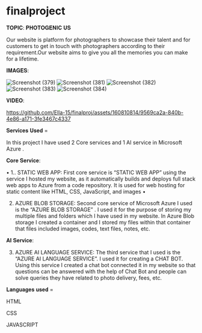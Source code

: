 # finalproject

𝐓𝐎𝐏𝐈𝐂: 𝐏𝐇𝐎𝐓𝐎𝐆𝐄𝐍𝐈𝐂 𝐔𝐒

Our website is platform for photographers to showcase their talent and for  customers to  get in touch with photographers according to their requirement.Our website aims to give you all the memories you can make for a lifetime.

𝐈𝐌𝐀𝐆𝐄𝐒:

![Screenshot (379)](https://github.com/Ella-15/finalproj/assets/160810814/a96f0858-ab81-4837-9cf2-39da46e53339)
![Screenshot (381)](https://github.com/Ella-15/finalproj/assets/160810814/363b0df0-cc99-4f42-944c-5105c2de0b3a)
![Screenshot (382)](https://github.com/Ella-15/finalproj/assets/160810814/2dddb7aa-7019-423b-bba7-9be3132e5c2b)
![Screenshot (383)](https://github.com/Ella-15/finalproj/assets/160810814/22b28e3d-4681-4846-95b0-6add38629192)
![Screenshot (384)](https://github.com/Ella-15/finalproj/assets/160810814/7f5a5cd9-30c6-40ed-b958-4ef0eaccad76)

𝐕𝐈𝐃𝐄𝐎:

https://github.com/Ella-15/finalproj/assets/160810814/9569ca2a-840b-4e86-a171-3fe3467c4337


𝐒𝐞𝐫𝐯𝐢𝐜𝐞𝐬 𝐔𝐬𝐞𝐝 =

In this project I have used 2 Core services and 1 AI service in Microsoft Azure .

𝐂𝐨𝐫𝐞 𝐒𝐞𝐫𝐯𝐢𝐜𝐞:

•	1.. STATIC WEB APP: First core service is “STATIC WEB APP” using the service I hosted my website, as it automatically builds and deploys full stack web apps to Azure from a code repository.  It is used for web hosting for static content like HTML, CSS, JavaScript, and images
•	

2. AZURE BLOB STORAGE: Second core service of Microsoft Azure I used is the “AZURE BLOB STORAGE” .  I used it for the purpose of storing my multiple files and folders which I have used in my website. In Azure Blob storage I created a container and I stored my files within that container that files included images, codes, text files, notes, etc.

𝐀𝐈 𝐒𝐞𝐫𝐯𝐢𝐜𝐞:

3. AZURE AI LANGUAGE SERVICE: The third service that I used is the “AZURE AI LANGUAGE SERVICE”. I used it for creating a CHAT BOT. Using this service I created a chat bot connected it in my website so that questions can be answered with the help of  Chat Bot and people can solve queries they have related to photo delivery, fees, etc.

𝐋𝐚𝐧𝐠𝐮𝐚𝐠𝐞𝐬 𝐮𝐬𝐞𝐝 =

HTML

CSS

JAVASCRIPT
